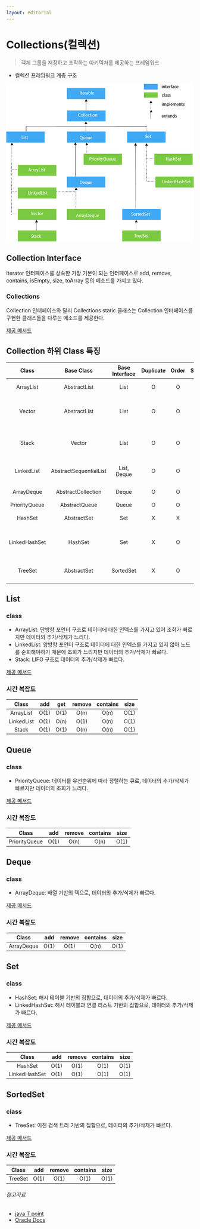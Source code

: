 ```yaml
---
layout: editorial
---
```


# Collections(컬렉션)

> 객체 그룹을 저장하고 조작하는 아키텍처를 제공하는 프레임워크

- 컬렉션 프레임워크 계층 구조

![Collection Tree Diagram](image/collections-tree.png)

## Collection Interface

Iterator 인터페이스를 상속한 가장 기본이 되는 인터페이스로 add, remove, contains, isEmpty, size, toArray 등의 메소드를 가지고 있다.

### Collections

Collection 인터페이스와 달리 Collections static 클래스는 Collection 인터페이스를 구현한 클래스들을 다루는 메소드를 제공한다.

[제공 메서드](https://docs.oracle.com/javase/8/docs/api/java/util/Collections.html)

## Collection 하위 Class 특징

|     Class     |       Base Class       | Base Interface | Duplicate | Order | Sort |         Description         |
|:-------------:|:----------------------:|:--------------:|:---------:|:-----:|:----:|:---------------------------:|
|   ArrayList   |      AbstractList      |      List      |     O     |   O   |  X   |         배열 기반의 리스트          |
|    Vector     |      AbstractList      |      List      |     O     |   O   |  X   |    동기화를 지원하는 배열 기반의 리스트     |
|     Stack     |         Vector         |      List      |     O     |   O   |  X   | Vector의 하위 클래스로 LIFO 구조의 스택 |
|  LinkedList   | AbstractSequentialList |  List, Deque   |     O     |   O   |  X   |       연결 리스트 기반의 리스트        |
|  ArrayDeque   |   AbstractCollection   |     Deque      |     O     |   O   |  X   |          배열 기반의 덱           |
| PriorityQueue |     AbstractQueue      |     Queue      |     O     |   O   |  O   |           우선순위 큐            |
|    HashSet    |      AbstractSet       |      Set       |     X     |   X   |  X   |        해시 테이블 기반의 집합        |
| LinkedHashSet |        HashSet         |      Set       |     X     |   O   |  X   |    해시 테이블과 연결 리스트 기반의 집합    |
|    TreeSet    |      AbstractSet       |   SortedSet    |     X     |   O   |  O   |       이진 검색 트리 기반의 집합       |

## List

### class

- ArrayList: 단방향 포인터 구조로 데이터에 대한 인덱스를 가지고 있어 조회가 빠르지만 데이터의 추가/삭제가 느리다.
- LinkedList: 양방향 포인터 구조로 데이터에 대한 인덱스를 가지고 있지 않아 노드를 순회해야하기 때문에 조회가 느리지만 데이터의 추가/삭제가 빠르다.
- Stack: LIFO 구조로 데이터의 추가/삭제가 빠르다.

[제공 메서드](https://docs.oracle.com/javase/8/docs/api/java/util/List.html)

### 시간 복잡도

|   Class    | add  | get  | remove | contains | size |
|:----------:|:----:|:----:|:------:|:--------:|:----:|
| ArrayList  | O(1) | O(1) |  O(n)  |   O(n)   | O(1) |
| LinkedList | O(1) | O(n) |  O(1)  |   O(n)   | O(1) |
|   Stack    | O(1) | O(1) |  O(n)  |   O(n)   | O(1) |

## Queue

### class

- PriorityQueue: 데이터를 우선순위에 따라 정렬하는 큐로, 데이터의 추가/삭제가 빠르지만 데이터의 조회가 느리다.

[제공 메서드](https://docs.oracle.com/javase/8/docs/api/java/util/Queue.html)

### 시간 복잡도

|     Class     | add  | remove | contains | size |
|:-------------:|:----:|:------:|:--------:|:----:|
| PriorityQueue | O(1) |  O(n)  |   O(n)   | O(1) |

## Deque

### class

- ArrayDeque: 배열 기반의 덱으로, 데이터의 추가/삭제가 빠르다.

[제공 메서드](https://docs.oracle.com/javase/8/docs/api/java/util/Deque.html)

### 시간 복잡도

|   Class    | add  | remove | contains | size |
|:----------:|:----:|:------:|:--------:|:----:|
| ArrayDeque | O(1) |  O(1)  |   O(n)   | O(1) |

## Set

### class

- HashSet: 해시 테이블 기반의 집합으로, 데이터의 추가/삭제가 빠르다.
- LinkedHashSet: 해시 테이블과 연결 리스트 기반의 집합으로, 데이터의 추가/삭제가 빠르다.

[제공 메서드](https://docs.oracle.com/javase/8/docs/api/java/util/Set.html)

### 시간 복잡도

|     Class     | add  | remove | contains | size |
|:-------------:|:----:|:------:|:--------:|:----:|
|    HashSet    | O(1) |  O(1)  |   O(1)   | O(1) |
| LinkedHashSet | O(1) |  O(1)  |   O(1)   | O(1) |

## SortedSet

### class

- TreeSet: 이진 검색 트리 기반의 집합으로, 데이터의 추가/삭제가 빠르다.

[제공 메서드](https://docs.oracle.com/javase/8/docs/api/java/util/SortedSet.html)

### 시간 복잡도

|  Class  | add  | remove | contains | size |
|:-------:|:----:|:------:|:--------:|:----:|
| TreeSet | O(1) |  O(1)  |   O(1)   | O(1) |

###### 참고자료

- [java T point](https://www.javatpoint.com/collections-in-java)
- [Oracle Docs](https://docs.oracle.com/javase/8/docs/api/)
